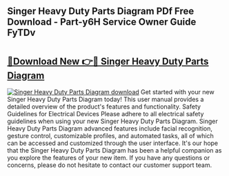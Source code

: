 ## Singer Heavy Duty Parts Diagram PDf Free Download - Part-y6H Service Owner Guide FyTDv

# <h2><a href="http://dfl1bs.blite.top/?on=Singer+Heavy+Duty+Parts+Diagram">🔗Download New 👉🔴 Singer Heavy Duty Parts Diagram</a></h2>

[![Singer Heavy Duty Parts Diagram download](https://i.imgur.com/lujVjoI.png)](http://dfl1bs.blite.top/?on=Singer+Heavy+Duty+Parts+Diagram)
Get started with your new Singer Heavy Duty Parts Diagram today! This user manual provides a detailed overview of the product's features and functionality. Safety Guidelines for Electrical Devices Please adhere to all electrical safety guidelines when using your new Singer Heavy Duty Parts Diagram. Singer Heavy Duty Parts Diagram advanced features include facial recognition, gesture control, customizable profiles, and automated tasks, all of which can be accessed and customized through the user interface. It's our hope that the Singer Heavy Duty Parts Diagram has been a helpful companion as you explore the features of your new item. If you have any questions or concerns, please do not hesitate to contact our customer support team.
